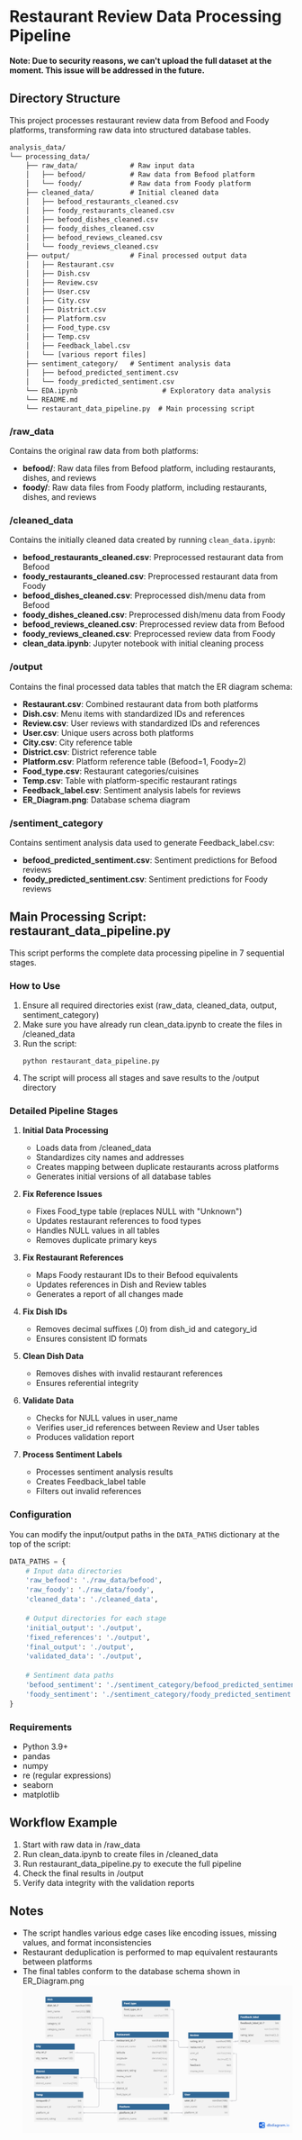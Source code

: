 # Restaurant Review Data Processing Pipeline
**Note: Due to security reasons, we can't upload the full dataset at the moment. This issue will be addressed in the future.**
## Directory Structure

This project processes restaurant review data from Befood and Foody platforms, transforming raw data into structured database tables.
```
analysis_data/
└── processing_data/
    ├── raw_data/             # Raw input data
    │   ├── befood/           # Raw data from Befood platform
    │   └── foody/            # Raw data from Foody platform
    ├── cleaned_data/         # Initial cleaned data
    │   ├── befood_restaurants_cleaned.csv
    │   ├── foody_restaurants_cleaned.csv
    │   ├── befood_dishes_cleaned.csv
    │   ├── foody_dishes_cleaned.csv
    │   ├── befood_reviews_cleaned.csv
    │   └── foody_reviews_cleaned.csv
    ├── output/               # Final processed output data
    │   ├── Restaurant.csv
    │   ├── Dish.csv
    │   ├── Review.csv
    │   ├── User.csv
    │   ├── City.csv
    │   ├── District.csv
    │   ├── Platform.csv
    │   ├── Food_type.csv
    │   ├── Temp.csv
    │   ├── Feedback_label.csv
    │   └── [various report files]
    ├── sentiment_category/   # Sentiment analysis data
    │   ├── befood_predicted_sentiment.csv
    │   └── foody_predicted_sentiment.csv
    └── EDA.ipynb                     # Exploratory data analysis
    └── README.md
    └── restaurant_data_pipeline.py  # Main processing script
```

### /raw_data
Contains the original raw data from both platforms:
- **befood/**: Raw data files from Befood platform, including restaurants, dishes, and reviews
- **foody/**: Raw data files from Foody platform, including restaurants, dishes, and reviews

### /cleaned_data
Contains the initially cleaned data created by running `clean_data.ipynb`:
- **befood_restaurants_cleaned.csv**: Preprocessed restaurant data from Befood
- **foody_restaurants_cleaned.csv**: Preprocessed restaurant data from Foody
- **befood_dishes_cleaned.csv**: Preprocessed dish/menu data from Befood
- **foody_dishes_cleaned.csv**: Preprocessed dish/menu data from Foody
- **befood_reviews_cleaned.csv**: Preprocessed review data from Befood
- **foody_reviews_cleaned.csv**: Preprocessed review data from Foody
- **clean_data.ipynb**: Jupyter notebook with initial cleaning process

### /output
Contains the final processed data tables that match the ER diagram schema:
- **Restaurant.csv**: Combined restaurant data from both platforms
- **Dish.csv**: Menu items with standardized IDs and references
- **Review.csv**: User reviews with standardized IDs and references
- **User.csv**: Unique users across both platforms
- **City.csv**: City reference table
- **District.csv**: District reference table
- **Platform.csv**: Platform reference table (Befood=1, Foody=2)
- **Food_type.csv**: Restaurant categories/cuisines
- **Temp.csv**: Table with platform-specific restaurant ratings
- **Feedback_label.csv**: Sentiment analysis labels for reviews
- **ER_Diagram.png**: Database schema diagram

### /sentiment_category
Contains sentiment analysis data used to generate Feedback_label.csv:
- **befood_predicted_sentiment.csv**: Sentiment predictions for Befood reviews
- **foody_predicted_sentiment.csv**: Sentiment predictions for Foody reviews

## Main Processing Script: restaurant_data_pipeline.py

This script performs the complete data processing pipeline in 7 sequential stages.

### How to Use

1. Ensure all required directories exist (raw_data, cleaned_data, output, sentiment_category)
2. Make sure you have already run clean_data.ipynb to create the files in /cleaned_data
3. Run the script:
   ```
   python restaurant_data_pipeline.py
   ```
4. The script will process all stages and save results to the /output directory

### Detailed Pipeline Stages

1. **Initial Data Processing**
   - Loads data from /cleaned_data
   - Standardizes city names and addresses
   - Creates mapping between duplicate restaurants across platforms
   - Generates initial versions of all database tables

2. **Fix Reference Issues**
   - Fixes Food_type table (replaces NULL with "Unknown")
   - Updates restaurant references to food types
   - Handles NULL values in all tables
   - Removes duplicate primary keys

3. **Fix Restaurant References**
   - Maps Foody restaurant IDs to their Befood equivalents
   - Updates references in Dish and Review tables
   - Generates a report of all changes made

4. **Fix Dish IDs**
   - Removes decimal suffixes (.0) from dish_id and category_id
   - Ensures consistent ID formats

5. **Clean Dish Data**
   - Removes dishes with invalid restaurant references
   - Ensures referential integrity

6. **Validate Data**
   - Checks for NULL values in user_name
   - Verifies user_id references between Review and User tables
   - Produces validation report

7. **Process Sentiment Labels**
   - Processes sentiment analysis results
   - Creates Feedback_label table
   - Filters out invalid references

### Configuration

You can modify the input/output paths in the `DATA_PATHS` dictionary at the top of the script:

```python
DATA_PATHS = {
    # Input data directories
    'raw_befood': './raw_data/befood',
    'raw_foody': './raw_data/foody',
    'cleaned_data': './cleaned_data',
    
    # Output directories for each stage
    'initial_output': './output',
    'fixed_references': './output',
    'final_output': './output',
    'validated_data': './output',
    
    # Sentiment data paths
    'befood_sentiment': './sentiment_category/befood_predicted_sentiment.csv',
    'foody_sentiment': './sentiment_category/foody_predicted_sentiment.csv',
}
```

### Requirements

- Python 3.9+
- pandas
- numpy
- re (regular expressions)
- seaborn
- matplotlib

## Workflow Example

1. Start with raw data in /raw_data
2. Run clean_data.ipynb to create files in /cleaned_data
3. Run restaurant_data_pipeline.py to execute the full pipeline
4. Check the final results in /output
5. Verify data integrity with the validation reports

## Notes
- The script handles various edge cases like encoding issues, missing values, and format inconsistencies
- Restaurant deduplication is performed to map equivalent restaurants between platforms
- The final tables conform to the database schema shown in ER_Diagram.png 
![alt text](https://github.com/Team-7-Grab-Tech-Bootcamp-2025/data-analysis/blob/main/output/ER_Diagram.png "ER Diagram")
